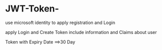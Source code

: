 # JWT-Token-


use microsoft identity to  apply registration and Login

 apply Login and Create Token include information and Claims about user 

Token with Expiry Date ==>30 Day
